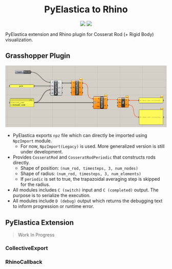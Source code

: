 <div align="center">
<h1> PyElastica to Rhino </h1>
<img src="https://img.shields.io/badge/Python-3776AB?style=flat&logo=Python&logoColor=white"/>
<img src="https://img.shields.io/badge/Rhino-801010?style=flat&logo=rhinoceros&logoColor=white"/>
</div>

PyElastica extension and Rhino plugin for Cosserat Rod (+ Rigid Body) visualization.

## Grasshopper Plugin


![diagram](https://github.com/skim0119/PyElastica-to-Rhino/blob/assets/assets/diagram.png)

- PyElastica exports `npz` file which can directly be imported using `NpzImport` module.
    - For now, `NpzImport(Legacy)` is used. More generalized version is still under development.
- Provides `CosseratRod` and `CosseratRodPeriodic` that constructs rods directly.
    - Shape of position: `(num_rod, timesteps, 3, num_nodes)`
    - Shape of radius: `(num_rod, timesteps, 3, num_elements)`
    - If `periodic` is set to true, the trapazoidal averaging step is skipped for the radius.
- All modules includes `C (switch)` input and `C (completed)` output. The purpose is to serialize the execution.
- All modules include `D (debug)` output which returns the debugging text to inform progression or runtime error.

## PyElastica Extension

> Work In Progress

### CollectiveExport 

### RhinoCallback
